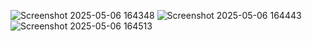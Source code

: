 ![Screenshot 2025-05-06 164348](https://github.com/user-attachments/assets/7ca5041c-58f7-4b5c-b5ec-708f9132e586)
![Screenshot 2025-05-06 164443](https://github.com/user-attachments/assets/cb5c69c1-1cd3-494a-af1d-e1aefb33d455)
![Screenshot 2025-05-06 164513](https://github.com/user-attachments/assets/7c08a72d-5a09-4c4c-8364-e68f4432cd7c)
